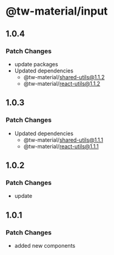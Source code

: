 # @tw-material/input

## 1.0.4

### Patch Changes

- update packages
- Updated dependencies
  - @tw-material/shared-utils@1.1.2
  - @tw-material/react-utils@1.1.2

## 1.0.3

### Patch Changes

- Updated dependencies
  - @tw-material/shared-utils@1.1.1
  - @tw-material/react-utils@1.1.1

## 1.0.2

### Patch Changes

- update

## 1.0.1

### Patch Changes

- added new components
